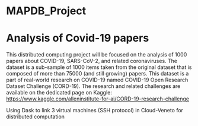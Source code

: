 # MAPDB_Project
# Analysis of Covid-19 papers

This distributed computing project will be focused on the analysis of 1000 papers about
COVID-19, SARS-CoV-2, and related coronaviruses. The dataset is a sub-sample of 1000
items taken from the original dataset that is composed of more than 75000 (and still
growing) papers. This dataset is a part of real-world research on COVID-19 named
COVID-19 Open Research Dataset Challenge (CORD-19). The research and related challenges are available on the dedicated page on Kaggle: https://www.kaggle.com/alleninstitute-for-ai/CORD-19-research-challenge

Using Dask to link 3 virtual machines (SSH protocol) in Cloud-Veneto for distributed computation
